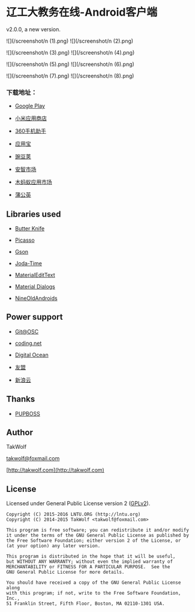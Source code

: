 ﻿# 辽工大教务在线-Android客户端 #

v2.0.0, a new version.

![](/screenshot/n (1).png) ![](/screenshot/n (2).png)

![](/screenshot/n (3).png) ![](/screenshot/n (4).png)

![](/screenshot/n (5).png) ![](/screenshot/n (6).png)

![](/screenshot/n (7).png) ![](/screenshot/n (8).png)

### 下载地址： ###

- [Google Play](https://play.google.com/store/apps/details?id=com.lntu.online)

- [小米应用商店](http://app.mi.com/detail/81673)

- [360手机助手](http://zhushou.360.cn/detail/index/soft_id/1964733?recrefer=SE_D_%E8%BE%BD%E5%B7%A5%E5%A4%A7%E6%95%99%E5%8A%A1%E5%9C%A8%E7%BA%BF)

- [应用宝](http://android.myapp.com/myapp/detail.htm?apkName=com.lntu.online)

- [豌豆荚](http://www.wandoujia.com/apps/com.lntu.online)

- [安智市场](http://www.anzhi.com/soft_1863172.html)

- [木蚂蚁应用市场](http://www.mumayi.com/android-851065.html?1412616355)

- [蒲公英](http://www.pgyer.com/azjwzx)

## Libraries used ##

- [Butter Knife](https://github.com/JakeWharton/butterknife)

- [Picasso](https://github.com/square/picasso)

- [Gson](https://code.google.com/p/google-gson)

- [Joda-Time](http://www.joda.org/joda-time)

- [MaterialEditText](https://github.com/rengwuxian/MaterialEditText)

- [Material Dialogs](https://github.com/afollestad/material-dialogs)

- [NineOldAndroids](http://nineoldandroids.com)

## Power support ##

- [Git@OSC](http://git.oschina.net)

- [coding.net](https://coding.net)

- [Digital Ocean](https://www.digitalocean.com)

- [友盟](http://www.umeng.com)

- [新浪云](http://sae.sina.com.cn)

## Thanks ##

- [PUPBOSS](http://pupboss.com)

## Author ##

TakWolf

[takwolf@foxmail.com](mailto:takwolf@foxmail.com)

[http://takwolf.com](http://takwolf.com)

## License ##

Licensed under General Public License version 2 ([GPLv2](http://www.gnu.org/licenses/old-licenses/gpl-2.0.html)).

    Copyright (C) 2015-2016 LNTU.ORG (http://lntu.org)
    Copyright (C) 2014-2015 TakWolf <takwolf@foxmail.com>
    
    This program is free software; you can redistribute it and/or modify
    it under the terms of the GNU General Public License as published by
    the Free Software Foundation; either version 2 of the License, or
    (at your option) any later version.
    
    This program is distributed in the hope that it will be useful,
    but WITHOUT ANY WARRANTY; without even the implied warranty of
    MERCHANTABILITY or FITNESS FOR A PARTICULAR PURPOSE.  See the
    GNU General Public License for more details.
    
    You should have received a copy of the GNU General Public License along
    with this program; if not, write to the Free Software Foundation, Inc.,
    51 Franklin Street, Fifth Floor, Boston, MA 02110-1301 USA.

